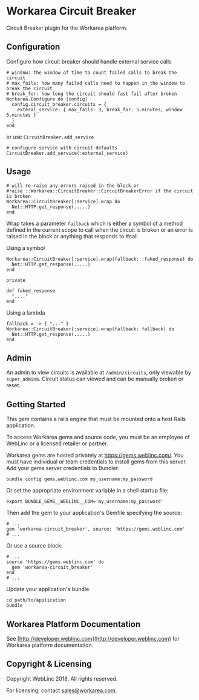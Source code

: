 Workarea Circuit Breaker
================================================================================

Circuit Breaker plugin for the Workarea platform.

## Configuration

Configure how circuit breaker should handle external service calls

    # window: the window of time to count failed calls to break the circuit
    # max_fails: how many failed calls need to happen in the window to break the circuit
    # break_for: how long the circuit should fast fail after broken
    Workarea.Configure do |config|
      config.circuit_breaker.circuits = {
        exteral_service: { max_fails: 3, break_for: 5.minutes, window 5.minutes }
      }
    end

or use `CircuitBreaker.add_service`

    # configure service with circuit defaults
    CircuitBreaker.add_service(:external_service)

## Usage

    # will re-raise any errors raised in the block or
    #raise ::Workarea::CircuitBreaker::CircuitBreakerError if the circuit is broken
    Workarea::CircuitBreaker[:service].wrap do
      Net::HTTP.get_response(.....)
    end

Wrap takes a parameter `fallback` which is either a symbol of a method defined in
the current scope to call when the circuit is broken or an error is raised in the block
or anything that responds to #call

Using a symbol

    Workarea::CircuitBreaker[:service].wrap(fallback: :faked_response) do
      Net::HTTP.get_response(.....)
    end

    private

    def faked_response
      "...."
    end

Using a lambda

    fallback = -> { "..." }
    Workarea::CircuitBreaker[:service].wrap(fallback: fallback) do
      Net::HTTP.get_response(.....)
    end

## Admin

An admin to view circuits is available at `/admin/circuits`, only viewable by
`super_admin`s.  Circuit status can viewed and can be manually broken or reset.

Getting Started
--------------------------------------------------------------------------------

This gem contains a rails engine that must be mounted onto a host Rails application.

To access Workarea gems and source code, you must be an employee of WebLinc or a licensed retailer or partner.

Workarea gems are hosted privately at https://gems.weblinc.com/.
You must have individual or team credentials to install gems from this server. Add your gems server credentials to Bundler:

    bundle config gems.weblinc.com my_username:my_password

Or set the appropriate environment variable in a shell startup file:

    export BUNDLE_GEMS__WEBLINC__COM='my_username:my_password'

Then add the gem to your application's Gemfile specifying the source:

    # ...
    gem 'workarea-circuit_breaker', source: 'https://gems.weblinc.com'
    # ...

Or use a source block:

    # ...
    source 'https://gems.weblinc.com' do
      gem 'workarea-circuit_breaker'
    end
    # ...

Update your application's bundle.

    cd path/to/application
    bundle

Workarea Platform Documentation
--------------------------------------------------------------------------------

See [http://developer.weblinc.com](http://developer.weblinc.com) for Workarea platform documentation.

Copyright & Licensing
--------------------------------------------------------------------------------

Copyright WebLinc 2018. All rights reserved.

For licensing, contact sales@workarea.com.

